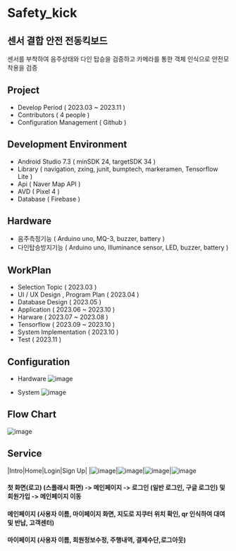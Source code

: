 # Safety_kick
## 센서 결합 안전 전동킥보드
센서를 부착하여 음주상태와 다인 탑승을 검증하고 카메라를 통한 객체 인식으로 안전모 착용을 검증

## Project
- Develop Period ( 2023.03 ~ 2023.11 )
- Contributors ( 4 people )
- Configuration Management ( Github )

## Development Environment
- Android Studio 7.3 ( minSDK 24, targetSDK 34 )
- Library ( navigation, zxing, junit, bumptech, markeramen, Tensorflow Lite )
- Api ( Naver Map API )
- AVD ( Pixel 4 )
- Database ( Firebase )

## Hardware
- 음주측정기능 ( Arduino uno, MQ-3, buzzer, battery )
- 다인탑승방지기능 ( Arduino uno, Illuminance sensor, LED, buzzer, battery )

## WorkPlan
- Selection Topic ( 2023.03 )
- UI / UX Design , Program Plan ( 2023.04 )
- Database Design ( 2023.05 )
- Application ( 2023.06 ~ 2023.10 )
- Harware ( 2023.07 ~ 2023.08 )
- Tensorflow ( 2023.09 ~ 2023.10 )
- System Implementation ( 2023.10 )
- Test ( 2023.11 )

## Configuration
- Hardware
![image](https://github.com/Seong-A/safety_kick/assets/83965377/1db9455f-c547-4723-b055-41a0123d2761)

- System
![image](https://github.com/Seong-A/safety_kick/assets/83965377/25cfb244-4798-4796-a950-fd4946c3194f)

## Flow Chart
![image](https://github.com/Seong-A/safety_kick/assets/83965377/f0644727-6159-4432-b595-a8dff4cc94d3)

## Service 
|Intro|Home|Login|Sign Up|
|![image](https://github.com/Seong-A/safety_kick/assets/83965377/e76cb386-8672-4c0e-a824-c3b0358c89cb)|![image](https://github.com/Seong-A/safety_kick/assets/83965377/ba1e602f-a09b-4704-8b58-2ad17be3e56b)|![image](https://github.com/Seong-A/safety_kick/assets/83965377/822ccf46-2856-4261-b23b-4edb015d7948)|![image](https://github.com/Seong-A/safety_kick/assets/83965377/822ccf46-2856-4261-b23b-4edb015d7948)


#### 첫 화면(로고) (스플래시 화면) -> 메인페이지 -> 로그인 (일반 로그인, 구글 로그인) 및 회원가입 -> 메인페이지 이동
#### 메인페이지 (사용자 이름, 마이페이지 화면, 지도로 지쿠터 위치 확인, qr 인식하여 대여 및 반납, 고객센터)
#### 마이페이지 (사용자 이름, 회원정보수정, 주행내역, 결제수단,로그아웃)

